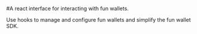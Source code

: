 #A react interface for interacting with fun wallets.


Use hooks to manage and configure fun wallets and simplify the fun wallet SDK.
